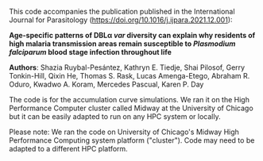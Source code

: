 This code accompanies the publication published in the International Journal for Parasitology (https://doi.org/10.1016/j.ijpara.2021.12.001):

**Age-specific patterns of DBLα *var* diversity can explain why residents of high malaria transmission areas remain susceptible to *Plasmodium falciparum* blood stage infection throughout life**

**Authors**: Shazia Ruybal-Pesántez, Kathryn E. Tiedje, Shai Pilosof, Gerry Tonkin-Hill, Qixin He, Thomas S. Rask, Lucas Amenga-Etego, Abraham R. Oduro, Kwadwo A. Koram, Mercedes Pascual, Karen P. Day

The code is for the accumulation curve simulations. We ran it on the High Performance Computer cluster called Midway at the University of Chicago but it can be easily adapted to run on any HPC system or locally.

Please note: We ran the code on University of Chicago's Midway High Performance Computing system platform ("cluster"). Code may need to be adapted to a different HPC platform.
